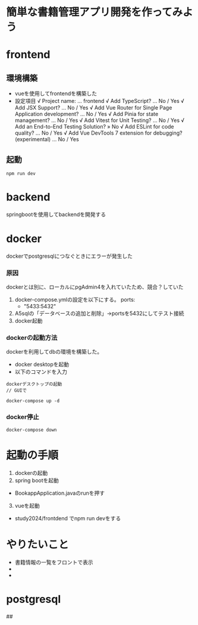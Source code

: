# 簡単な書籍管理アプリ開発を作ってみよう


# frontend
## 環境構築
- vueを使用してfrontendを構築した
- 設定項目
√ Project name: ... frontend
√ Add TypeScript? ... No / Yes
√ Add JSX Support? ... No / Yes
√ Add Vue Router for Single Page Application development? ... No / Yes
√ Add Pinia for state management? ... No / Yes
√ Add Vitest for Unit Testing? ... No / Yes
√ Add an End-to-End Testing Solution? » No
√ Add ESLint for code quality? ... No / Yes
√ Add Vue DevTools 7 extension for debugging? (experimental) ... No / Yes

## 起動
```
npm run dev
```

# backend
springbootを使用してbackendを開発する

# docker
dockerでpostgresqlにつなぐときにエラーが発生した
### 原因
dockerとは別に、ローカルにpgAdmin4を入れていたため、競合？していた
1. docker-compose.ymlの設定を以下にする。
    ports: 
      - "5433:5432"
2. A5sqlの「データベースの追加と削除」→portsを5432にしてテスト接続
3. docker起動

###  dockerの起動方法
dockerを利用してdbの環境を構築した。
- docker desktopを起動
- 以下のコマンドを入力
```
dockerデスクトップの起動
// GUIで

docker-compose up -d
```

###  docker停止
```
docker-compose down
```

# 起動の手順
1. dockerの起動
2. spring bootを起動
- BookappApplication.javaのrunを押す
3. vueを起動
- study2024/frontdend でnpm run devをする

# やりたいこと
- 書籍情報の一覧をフロントで表示
- 
- 

# postgresql
##　